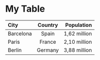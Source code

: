 # My Table

| City | Country | Population |
| :- | :-: | -: |
| Barcelona | Spain | 1,62 million |
| Paris | France | 2,10 million |
| Berlin | Germany | 3,88 million |